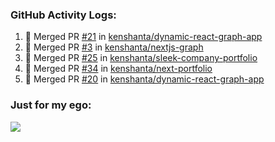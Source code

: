 

  <h3>GitHub Activity Logs:</h3>

  <!--START_SECTION:activity-->

1. 🎉 Merged PR [#21](https://github.com/kenshanta/dynamic-react-graph-app/pull/21) in [kenshanta/dynamic-react-graph-app](https://github.com/kenshanta/dynamic-react-graph-app)
2. 🎉 Merged PR [#3](https://github.com/kenshanta/nextjs-graph/pull/3) in [kenshanta/nextjs-graph](https://github.com/kenshanta/nextjs-graph)
3. 🎉 Merged PR [#25](https://github.com/kenshanta/sleek-company-portfolio/pull/25) in [kenshanta/sleek-company-portfolio](https://github.com/kenshanta/sleek-company-portfolio)
4. 🎉 Merged PR [#34](https://github.com/kenshanta/next-portfolio/pull/34) in [kenshanta/next-portfolio](https://github.com/kenshanta/next-portfolio)
5. 🎉 Merged PR [#20](https://github.com/kenshanta/dynamic-react-graph-app/pull/20) in [kenshanta/dynamic-react-graph-app](https://github.com/kenshanta/dynamic-react-graph-app)
      <!--END_SECTION:activity-->




### Just for my ego:

![](https://komarev.com/ghpvc/?username=kenshanta&color=orange&style=for-the-badge)
